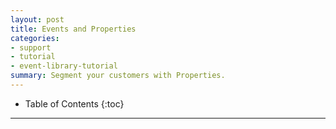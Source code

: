 ```yaml
---
layout: post
title: Events and Properties
categories:
- support
- tutorial
- event-library-tutorial
summary: Segment your customers with Properties.
---
```

* Table of Contents
{:toc}
* * *

<div id="wistia_1083756b5d" class="wistia_embed wistia-embed" data-video-width="640" data-video-height="400">
</div>
